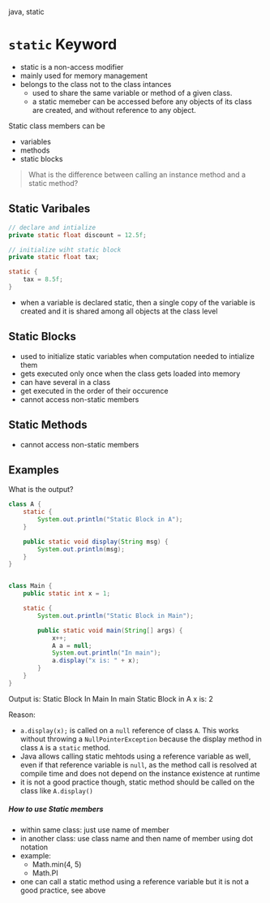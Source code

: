 java, static

# `static` Keyword

- static is a non-access modifier
- mainly used for memory management
- belongs to the class not to the class intances
    -  used to share the same variable or method of a given class.
    - a static memeber can be accessed before any objects of its class are created, and without reference to any object.

Static class members can be
- variables
- methods
- static blocks

> What is the difference between calling an instance method and a static method?


## Static Varibales
```java
// declare and intialize
private static float discount = 12.5f;

// initialize wiht static block
private static float tax;

static {
    tax = 8.5f;
}
```

- when a variable is declared static, then a single copy of the variable is created and it is shared among all objects at the class level


## Static Blocks
- used to initialize static variables when computation needed to intialize them
- gets executed only once when the class gets loaded into memory
- can have several in a class
- get executed in the order of their occurence
- cannot access non-static members

## Static Methods
- cannot access non-static members



## Examples
What is the output?
```java
class A {
    static {
        System.out.println("Static Block in A");
    }

    public static void display(String msg) {
        System.out.println(msg);
    }
}


class Main {
    public static int x = 1;

    static {
        System.out.println("Static Block in Main");

        public static void main(String[] args) {
            x++;
            A a = null;
            System.out.println("In main");
            a.display("x is: " + x);
        }
    }
}
```
Output is:
Static Block In Main
In main
Static Block in A
x is: 2

Reason:
-  `a.display(x);` is called on a `null` reference of class `A`. This works without throwing a `NullPointerException` because the display method in class `A` is a `static` method. 
- Java allows calling static mehtods using a reference variable as well, even if that reference variable is `null`, as the method call is resolved at compile time and does not depend on the instance existence at runtime
- it is not a good practice though, static method should be called on the class like `A.display()`

##### How to use Static members

- within same class: just use name of member
- in another class: use class name and then name of member using dot notation
- example:
  - Math.min(4, 5)
  - Math.PI
- one can call a static method using a reference variable but it is not a good practice, see above

